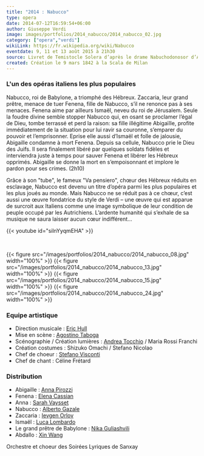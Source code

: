 ```yaml
---
title: "2014 : Nabucco"
type: opera
date: 2014-07-12T16:59:54+06:00
author: Giuseppe Verdi
image: images/portfolios/2014_nabucco/2014_nabucco_02.jpg
category: ["opera","verdi"]
wikiLink: https://fr.wikipedia.org/wiki/Nabucco
eventdate: 9, 11 et 13 août 2015 à 21h30
source: Livret de Temistocle Solera d’après le drame Nabuchodonosor d’Auguste Anicet-Bourgeois
created: Création le 9 mars 1842 à la Scala de Milan
---
```


### L'un des opéras italiens les plus populaires

Nabucco, roi de Babylone, a triomphé des Hébreux. Zaccaria, leur grand prêtre, menace de tuer Fenena, fille de Nabucco, s’il ne renonce pas à ses menaces. Fenena aime par ailleurs Ismaël, neveu du roi de Jérusalem. Seule la foudre divine semble stopper Nabucco qui, en osant se proclamer l’égal de Dieu, tombe terrassé et perd la raison: sa fille illégitime Abigaïlle, profite immédiatement de la situation pour lui ravir sa couronne, s’emparer du pouvoir et l’emprisonner. Eprise elle aussi d’Ismaël et folle de jalousie, Abigaille condamne à mort Fenena. Depuis sa cellule, Nabucco prie le Dieu des Juifs. Il sera finalement libéré par quelques soldats fidèles et interviendra juste à temps pour sauver Fenena et libérer les Hébreux opprimés. Abigaille se donne la mort en s’empoisonnant et implore le pardon pour ses crimes. (2h10)

Grâce à son "tube", le fameux "Va pensiero", chœur des Hébreux réduits en esclavage, Nabucco est devenu un titre d’opéra parmi les plus populaires et les plus joués au monde. Mais Nabucco ne se réduit pas à ce chœur, c’est aussi une œuvre fondatrice du style de Verdi – une œuvre qui est apparue de surcroit aux Italiens comme une image symbolique de leur condition de peuple occupé par les Autrichiens. L’ardente humanité qui s’exhale de sa musique ne saura laisser aucun cœur indifférent...

{{< youtube id="silnYyqmEHA" >}}

&nbsp;

{{< figure src="/images/portfolios/2014_nabucco/2014_nabucco_08.jpg" width="100%" >}}
{{< figure src="/images/portfolios/2014_nabucco/2014_nabucco_13.jpg" width="100%" >}}
{{< figure src="/images/portfolios/2014_nabucco/2014_nabucco_15.jpg" width="100%" >}}
{{< figure src="/images/portfolios/2014_nabucco/2014_nabucco_24.jpg" width="100%" >}}


### Equipe artistique

- Direction musicale : [Eric Hull](/artists/eric_hull)
- Mise en scène : [Agostino Taboga](/artists/agostino_taboga/)
- Scénographie / Création lumières : [Andrea Tocchio](/artists/andrea_tocchio/) / Maria Rossi Franchi	
- Création costumes : Shizuko Omachi / Stefano Nicolao	
- Chef de choeur : [Stefano Visconti](/artists/stefano_visconti/)
- Chef de chant : Céline Frétard

### Distribution

- Abigaille : [Anna Pirozzi](/artists/anna_pirozzi/)
- Fenena : [Elena Cassian](/artists/elena_cassian/)
- Anna : [Sarah Vaysset](/artists/sarah_vaysset/)
- Nabucco : [Alberto Gazale](/artists/alberto_gazale/)
- Zaccaria : [Ievgen Orlov](/artists/ievgen_orlov/)
- Ismaël : [Luca Lombardo](/artists/luca_lombaerdo/)
- Le grand prêtre de Babylone : [Nika Guliashvili](/artists/nika_guliashvili/)
- Abdallo : [Xin Wang](/artists/xin_wang/)


Orchestre et choeur des Soirées Lyriques de Sanxay

